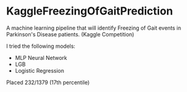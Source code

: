 # KaggleFreezingOfGaitPrediction
A machine learning pipeline that will identify Freezing of Gait events in Parkinson's Disease patients.  (Kaggle Competition)

I tried the following models:
- MLP Neural Network
- LGB
- Logistic Regression


Placed 232/1379 (17th percentile)
